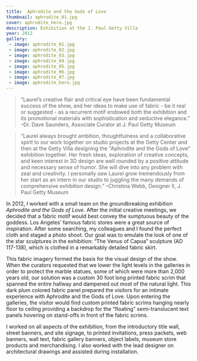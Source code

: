 ```yaml
---
title:  Aphrodite and the Gods of Love
thumbnail: aphrodite_01.jpg
cover: aphrodite_hero.jpg
description: Exhibition at the J. Paul Getty Villa
year: 2012
gallery:
 - image: aphrodite_01.jpg
 - image: aphrodite_02.jpg
 - image: aphrodite_03.jpg
 - image: aphrodite_04.jpg
 - image: aphrodite_05.jpg
 - image: aphrodite_06.jpg
 - image: aphrodite_07.jpg
 - image: aphrodite_hero.jpg
---
```


> “Laurel’s creative flair and critical eye have been fundamental success of the show, and her ideas to make use of fabric - be it real or suggested - as a recurrent motif endowed both the exhibition and its promotional materials with sophistication and seductive elegance.” –Dr. Dave Saunders, Associate Curator at J. Paul Getty Museum

>	”Laurel always brought ambition, thoughtfulness and a collaborative spirit to our work together on studio projects at the Getty Center and then at the Getty Villa designing the "Aphrodite and the Gods of Love" exhibition together. Her fresh ideas, exploration of creative concepts, and keen interest in 3D design are well rounded by a positive attitude and necessary sense of humor. She will dive into any problem with zeal and creativity. I personally saw Laurel grow tremendously from her start as an intern in our studio to juggling the many demands of comprehensive exhibition design.” –Christina Webb, Designer II, J. Paul Getty Museum 

In 2012, I worked with a small team on the groundbreaking exhibition _Aphrodite and the Gods of Love_. After the initial creative meetings, we decided that a fabric motif would best convey the sumptuous beauty of the goddess. Los Angeles’ famous fabric stores were a great source of inspiration. After some searching, my colleagues and I found the perfect cloth and staged a photo shoot. Our goal was to emulate the look of one of the star sculptures in the exhibition: “The Venus of Capua” sculpture (AD 117-138), which is clothed in a remarkably detailed fabric skirt.

This fabric imagery formed the basis for the visual design of the show. When the curators requested that we lower the light levels in the galleries in order to protect the marble statues, some of which were more than 2,000 years old, our solution was a custom 30 foot long printed fabric scrim that spanned the entire hallway and dampened out most of the natural light. This dark plum colored fabric panel prepared the visitors for an intimate experience with Aphrodite and the Gods of Love. Upon entering the galleries, the visitor would find custom printed fabric scrims hanging nearly floor to ceiling providing a backdrop for the “floating” semi-translucent text panels hovering on stand-offs in front of the fabric scrims.

I worked on all aspects of the exhibition, from the introductory title wall, street banners, and site signage, to printed invitations, press packets, web banners, wall text, fabric gallery banners, object labels, museum store products and merchandising. I also worked with the lead designer on architectural drawings and assisted during installation.


